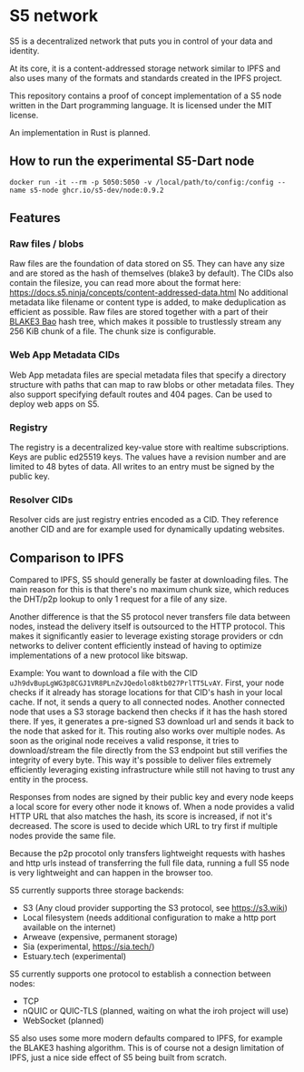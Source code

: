 # S5 network

S5 is a decentralized network that puts you in control of your data and identity.

At its core, it is a content-addressed storage network similar to IPFS and also uses many of the formats and standards created in the IPFS project.

This repository contains a proof of concept implementation of a S5 node written in the Dart programming language. It is licensed under the MIT license.

An implementation in Rust is planned.

## How to run the experimental S5-Dart node

`docker run -it --rm -p 5050:5050 -v /local/path/to/config:/config --name s5-node ghcr.io/s5-dev/node:0.9.2`

## Features

### Raw files / blobs

Raw files are the foundation of data stored on S5. They can have any size and are stored as the hash of themselves (blake3 by default). The CIDs also contain the filesize, you can read more about the format here: https://docs.s5.ninja/concepts/content-addressed-data.html
No additional metadata like filename or content type is added, to make deduplication as efficient as possible.
Raw files are stored together with a part of their [BLAKE3 Bao](https://github.com/oconnor663/bao) hash tree, which makes it possible
to trustlessly stream any 256 KiB chunk of a file. The chunk size is configurable.

### Web App Metadata CIDs

Web App metadata files are special metadata files that specify a directory structure with paths that can map to raw blobs or other metadata files.
They also support specifying default routes and 404 pages.
Can be used to deploy web apps on S5.

### Registry

The registry is a decentralized key-value store with realtime subscriptions.
Keys are public ed25519 keys.
The values have a revision number and are limited to 48 bytes of data.
All writes to an entry must be signed by the public key.

### Resolver CIDs

Resolver cids are just registry entries encoded as a CID.
They reference another CID and are for example used for dynamically updating websites.

## Comparison to IPFS

Compared to IPFS, S5 should generally be faster at downloading files. The main reason for this is that there's no maximum chunk size, which reduces the DHT/p2p lookup to only 1 request for a file of any size.

Another difference is that the S5 protocol never transfers file data between nodes, instead the delivery itself is outsourced to the HTTP protocol. This makes it significantly easier to leverage existing storage providers or cdn networks to deliver content efficiently instead of having to optimize implementations of a new protocol like bitswap.

Example: You want to download a file with the CID `uJh9dvBupLgWG3p8CGJ1VR8PLnZvJQedolo8ktb027PrlTT5LvAY`. First, your node checks if it already has storage locations for that CID's hash in your local cache. If not, it sends a query to all connected nodes. Another connected node that uses a S3 storage backend then checks if it has the hash stored there. If yes, it generates a pre-signed S3 download url and sends it back to the node that asked for it. This routing also works over multiple nodes. As soon as the original node receives a valid response, it tries to download/stream the file directly from the S3 endpoint but still verifies the integrity of every byte. This way it's possible to deliver files extremely efficiently leveraging existing infrastructure while still not having to trust any entity in the process.

Responses from nodes are signed by their public key and every node keeps a local score for every other node it knows of. When a node provides a valid HTTP URL that also matches the hash, its score is increased, if not it's decreased. The score is used to decide which URL to try first if multiple nodes provide the same file.

Because the p2p procotol only transfers lightweight requests with hashes and http urls instead of transferring the full file data, running a full S5 node is very lightweight and can happen in the browser too.

S5 currently supports three storage backends:
- S3 (Any cloud provider supporting the S3 protocol, see https://s3.wiki)
- Local filesystem (needs additional configuration to make a http port available on the internet)
- Arweave (expensive, permanent storage)
- Sia (experimental, https://sia.tech/)
- Estuary.tech (experimental)

S5 currently supports one protocol to establish a connection between nodes:
- TCP
- nQUIC or QUIC-TLS (planned, waiting on what the iroh project will use)
- WebSocket (planned)

S5 also uses some more modern defaults compared to IPFS, for example the BLAKE3 hashing algorithm. This is of course not a design limitation of IPFS, just a nice side effect of S5 being built from scratch.
